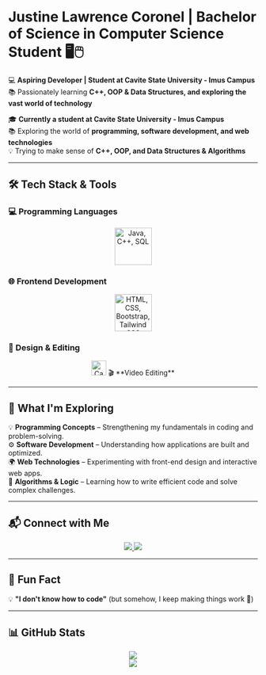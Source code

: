 # Justine Lawrence Coronel | Bachelor of Science in Computer Science Student 🖥🖱

💻 **Aspiring Developer | Student at Cavite State University - Imus Campus**  
📚 Passionately learning **C++, OOP & Data Structures, and exploring the vast world of technology**

🎓 **Currently a student at Cavite State University - Imus Campus**  
📚 Exploring the world of **programming, software development, and web technologies**  
💡 Trying to make sense of **C++, OOP, and Data Structures & Algorithms**  

---

## 🛠️ Tech Stack & Tools  

### **💻 Programming Languages**  
<p align="center">
  <img src="https://skillicons.dev/icons?i=java,cpp,postgres" height="75" alt="Java, C++, SQL" />
</p>

### **🌐 Frontend Development**  
<p align="center">
  <img src="https://skillicons.dev/icons?i=html,css,bootstrap,tailwind" height="75" alt="HTML, CSS, Bootstrap, Tailwind CSS" />
</p>

### **🎨 Design & Editing**  
<p align="center">
  <img src="https://img.shields.io/badge/Canva-00C4CC?style=for-the-badge&logo=canva&logoColor=white" height="30" alt="Canva" />
  🎬 **Video Editing**
</p>

---

## 📖 What I'm Exploring  
💡 **Programming Concepts** – Strengthening my fundamentals in coding and problem-solving.  
⚙️ **Software Development** – Understanding how applications are built and optimized.  
🌍 **Web Technologies** – Experimenting with front-end design and interactive web apps.  
🧠 **Algorithms & Logic** – Learning how to write efficient code and solve complex challenges.  

---

## 📬 Connect with Me  
<p align="center">
  <a href="mailto:justinecoronel001@gmail.com">
    <img src="https://img.shields.io/badge/Gmail-D14836?style=for-the-badge&logo=gmail&logoColor=white" />
  </a>
  <a href="https://facebook.com/znn666" target="_blank">
    <img src="https://img.shields.io/badge/Facebook-1877F2?style=for-the-badge&logo=facebook&logoColor=white" />
  </a>
</p>

---

## 🎯 Fun Fact  
💡 **"I don't know how to code"** (but somehow, I keep making things work 🤣)  

---

## **📊 GitHub Stats**  
<p align="center">
  <img src="https://github-readme-stats.vercel.app/api?username=zenn0001&show_icons=true&theme=tokyonight" />
  <br>
  <img src="https://streak-stats.demolab.com?user=zenn0001&theme=radical&hide_border=true" />
</p>
